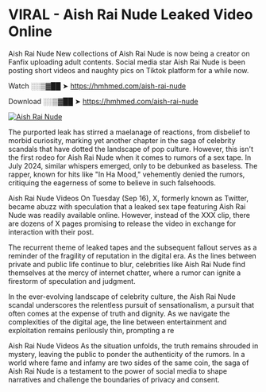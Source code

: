 # VIRAL - Aish Rai Nude Leaked Video Online

Aish Rai Nude New collections of Aish Rai Nude is now being a creator on Fanfix uploading adult contents. Social media star Aish Rai Nude is been posting short videos and naughty pics on Tiktok platform for a while now.

Watch ░░▒▓██ ➤ https://hmhmed.com/aish-rai-nude

Download ░░▒▓██ ➤ https://hmhmed.com/aish-rai-nude

[![Aish Rai Nude](https://i.imgur.com/dJHk4Zq.gif)](https://hmhmed.com/aish-rai-nude)

The purported leak has stirred a maelanage of reactions, from disbelief to morbid curiosity, marking yet another chapter in the saga of celebrity scandals that have dotted the landscape of pop culture. However, this isn't the first rodeo for Aish Rai Nude when it comes to rumors of a sex tape. In July 2024, similar whispers emerged, only to be debunked as baseless. The rapper, known for hits like "In Ha Mood," vehemently denied the rumors, critiquing the eagerness of some to believe in such falsehoods.

Aish Rai Nude Videos
On Tuesday (Sep 16), X, formerly known as Twitter, became abuzz with speculation that a leaked sex tape featuring Aish Rai Nude was readily available online. However, instead of the XXX clip, there are dozens of X pages promising to release the video in exchange for interaction with their post.

The recurrent theme of leaked tapes and the subsequent fallout serves as a reminder of the fragility of reputation in the digital era. As the lines between private and public life continue to blur, celebrities like Aish Rai Nude find themselves at the mercy of internet chatter, where a rumor can ignite a firestorm of speculation and judgment.

In the ever-evolving landscape of celebrity culture, the Aish Rai Nude scandal underscores the relentless pursuit of sensationalism, a pursuit that often comes at the expense of truth and dignity. As we navigate the complexities of the digital age, the line between entertainment and exploitation remains perilously thin, prompting a re

Aish Rai Nude Videos
As the situation unfolds, the truth remains shrouded in mystery, leaving the public to ponder the authenticity of the rumors. In a world where fame and infamy are two sides of the same coin, the saga of Aish Rai Nude is a testament to the power of social media to shape narratives and challenge the boundaries of privacy and consent.